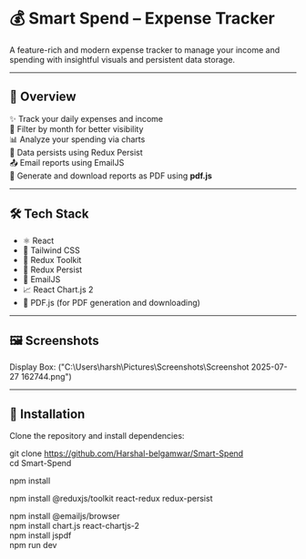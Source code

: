 # 💰 Smart Spend – Expense Tracker

A feature-rich and modern expense tracker to manage your income and spending with insightful visuals and persistent data storage.

---

## 🧠 Overview

✨ Track your daily expenses and income  
📅 Filter by month for better visibility  
📊 Analyze your spending via charts  
💾 Data persists using Redux Persist  
📤 Email reports using EmailJS  
📄 Generate and download reports as PDF using **pdf.js**

---

## 🛠️ Tech Stack

- ⚛️ React  
- 🎨 Tailwind CSS  
- 🧱 Redux Toolkit  
- 💾 Redux Persist  
- 📧 EmailJS  
- 📈 React Chart.js 2  
- 📝 PDF.js (for PDF generation and downloading)

---
## 🖼️ Screenshots

Display Box: ("C:\Users\harsh\Pictures\Screenshots\Screenshot 2025-07-27 162744.png")

----

## 🚀 Installation

Clone the repository and install dependencies:

git clone https://github.com/Harshal-belgamwar/Smart-Spend<br>
cd Smart-Spend<br>

npm install<br>

npm install @reduxjs/toolkit react-redux redux-persist<br>

npm install @emailjs/browser<br>
npm install chart.js react-chartjs-2<br>
npm install jspdf<br>
npm run dev<br><br>




